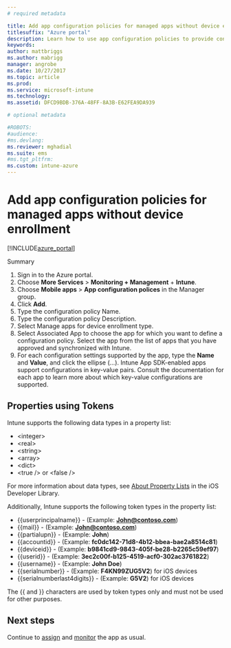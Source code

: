 ```yaml
---
# required metadata

title: Add app configuration policies for managed apps without device enrollment | Microsoft Docs 
titlesuffix: "Azure portal"
description: Learn how to use app configuration policies to provide configuration data to an iOS app when it is run."
keywords:
author: mattbriggs
ms.author: mabrigg
manager: angrobe
ms.date: 10/27/2017
ms.topic: article
ms.prod:
ms.service: microsoft-intune
ms.technology:
ms.assetid: DFCD9BDB-376A-48FF-8A3B-E62FEA9DA939

# optional metadata

#ROBOTS:
#audience:
#ms.devlang:
ms.reviewer: mghadial
ms.suite: ems
#ms.tgt_pltfrm:
ms.custom: intune-azure
---
```


# Add app configuration policies for managed apps without device enrollment

[!INCLUDE[azure_portal](./includes/azure_portal.md)]

Summary

1. Sign in to the Azure portal.
2. Choose **More Services** > **Monitoring + Management** + **Intune**.
3. Choose **Mobile apps** > **App configuration polices** in the Manager group.
4. Click **Add**.
5. Type the configuration policy Name.
6. Type the configuration policy Description.
7. Select Manage apps for device enrollment type.
8. Select Associated App to choose the app for which you want to define a configuration policy. Select the app from the list of apps that you have approved and synchronized with Intune.
9. For each configuration settings supported by the app, type the **Name** and **Value**, and click the ellipse (…). Intune App SDK-enabled apps support configurations in key-value pairs. Consult the documentation for each app to learn more about which key-value configurations are supported.


## Properties using Tokens

Intune supports the following data types in a property list:

- &lt;integer&gt;
- &lt;real&gt;
- &lt;string&gt;
- &lt;array&gt;
- &lt;dict&gt;
- &lt;true /&gt; or &lt;false /&gt;

For more information about data types, see [About Property Lists](https://developer.apple.com/library/ios/documentation/Cocoa/Conceptual/PropertyLists/AboutPropertyLists/AboutPropertyLists.html) in the iOS Developer Library.

Additionally, Intune supports the following token types in the property list:
- \{\{userprincipalname\}\} - (Example: **John@contoso.com**)
- \{\{mail\}\} - (Example: **John@contoso.com**)
- \{\{partialupn\}\} - (Example: **John**)
- \{\{accountid\}\} - (Example: **fc0dc142-71d8-4b12-bbea-bae2a8514c81**)
- \{\{deviceid\}\} - (Example: **b9841cd9-9843-405f-be28-b2265c59ef97**)
- \{\{userid\}\} - (Example: **3ec2c00f-b125-4519-acf0-302ac3761822**)
- \{\{username\}\} - (Example: **John Doe**)
- \{\{serialnumber\}\} - (Example: **F4KN99ZUG5V2**) for iOS devices
- \{\{serialnumberlast4digits\}\} - (Example: **G5V2**) for iOS devices

The \{\{ and \}\} characters are used by token types only and must not be used for other purposes.

## Next steps

Continue to [assign](apps-deploy.md) and [monitor](apps-monitor.md) the app as usual.